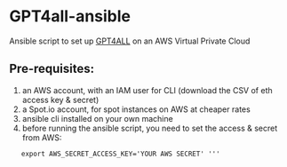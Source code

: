 # GPT4all-ansible
Ansible script to set up [GPT4ALL](https://github.com/nomic-ai/gpt4all) on an AWS Virtual Private Cloud
## Pre-requisites:
1. an AWS account, with an IAM user for CLI (download the CSV of eth access key & secret)
2. a Spot.io account, for spot instances on AWS at cheaper rates
3. ansible cli installed on your own machine
4. before running the ansible script, you need to set the access & secret from AWS:
```export AWS_ACCESS_KEY_ID='YOUR AWS ACCESS KEY'
   export AWS_SECRET_ACCESS_KEY='YOUR AWS SECRET' '''

